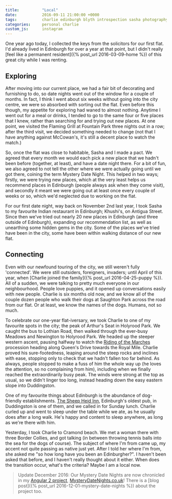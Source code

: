 ```yaml
---
title:          "Local"
date:           2016-09-11 21:00:00 +0000
tags:           charlie edinburgh blyth introspection sasha photography
categories:     personal charlie
custom_js:      instagram
---
```


One year ago today, I collected the keys from the solicitors for our first flat. I'd already lived in Edinburgh for over a year at that point, but I didn't really [feel like a permanent resident]({% post_url 2016-03-09-home %}) of this great city while I was renting.

<!-- Read More -->

## Exploring

After moving into our current place, we had a fair bit of decorating and furnishing to do, so date nights went out of the window for a couple of months. In fact, I think I went about six weeks without going into the city centre, we were so absorbed with sorting out the flat. Even before this though, my appetite for exploring had waned to almost nothing. Anytime I went out for a meal or drinks, I tended to go to the same four or five places that I knew, rather than searching for and trying out new places. At one point, we visited the Flaming Grill at Fountain Park three nights out in a row; after the third visit, we decided something needed to change (not that I have anything against McCowan's, it's still a decent place to watch the match.)

So, once the flat was close to habitable, Sasha and I made a pact. We agreed that every month we would each pick a new place that we hadn't been before (together, at least), and have a date night there. For a bit of fun, we also agreed to not tell the other where we were actually going until we got there, coining the term Mystery Date Night. This helped in two ways; firstly, we were trying new places, which at the very least helps us recommend places in Edinburgh (people always ask when they come visit), and secondly it meant we were going out at least once every couple of weeks or so, which we'd neglected due to working on the flat.

For our first date night, way back on November 2nd last year, I took Sasha to my favourite Indian restaurant in Edinburgh; Khushi's, on Antigua Street. Since then we've tried out nearly 20 new places in Edinburgh (and three outside of Edinburgh), expanding our recommendation list, as well as unearthing some hidden gems in the city. Some of the places we've tried have been in the city, some have been within walking distance of our new flat.

## Connecting

Even with our newfound touring of the city, we still weren't fully 'connected'. We were still outsiders, foreigners, invaders; until April of this year, when [Charlie joined the family]({% post_url 2016-04-25-puppy %}). All of a sudden, we were talking to pretty much everyone in our neighbourhood. People love puppies, and it opened up conversations easily with new people. Charlie is six months old now, and we know all of the couple dozen people who walk their dogs at Saughton Park across the road from our flat. Or at least, we know the names of the dogs. Humans, not so much.

To celebrate our one-year flat-iversary, we took Charlie to one of my favourite spots in the city; the peak of Arthur's Seat in Holyrood Park. We caught the bus to Lothian Road, then walked through the ever-busy Meadows and Newington to Holyrood Park. We headed up the steeper western ascent, pausing halfway to watch the [Riding of the Marches][riding-of-the-marches] procession heading along Queen's Drive towards the Royal Mile. Charlie proved his sure-footedness, leaping around the steep rocks and inclines with ease, stopping only to check that we hadn't fallen too far behind. As always, people stopped to make a fuss of him the whole way up (he loves the attention, so no complaining from him), including when we finally reached the extraordinarily busy peak. The winds were strong at the top as usual, so we didn't linger too long, instead heading down the easy eastern slope into Duddingston.

<div class="instagram-container">
    <blockquote class="instagram-media" data-instgrm-captioned data-instgrm-version="6">
        <a href="https://www.instagram.com/p/BKWTr2UgWX2/" target="_blank"></a>
    </blockquote>
</div>

One of my favourite things about Edinburgh is the abundance of dog-friendly establishments. [The Sheep Heid Inn][the-sheep-heid-inn], Edinburgh's oldest pub, in Duddingston is one of them, and we called in for Sunday lunch. Charlie curled up and went to sleep under the table while we ate, as he usually does after a long walk. He's happy and content to sleep anywhere, as long as we're there with him.

Yesterday, I took Charlie to Cramond beach. We met a woman there with three Border Collies, and got talking (in between throwing tennis balls into the sea for the dogs of course). The subject of where I'm from came up, my accent not quite passing as native just yet. After I told her where I'm from, she asked me "so how long have you been an Edinburgher?". I haven't been asked that before, and I haven't really thought about it either. When does the transition occur, what's the criteria? Maybe I am a local now.

> Update December 2016: Our Mystery Date Nights are now chronicled in my [Angular 2 project][mystery-date-nights-project-page], [MysteryDateNights.co.uk][mdn-link]! There is a [blog post]({% post_url 2016-12-01-mystery-date-nights %}) about the project too.

[mystery-date-nights-project-page]: http://projects.camerondoyle.co.uk/
[mdn-link]: http://mysterydatenights.co.uk/
[riding-of-the-marches]: http://www.edinburghridingthemarches.co.uk/
[the-sheep-heid-inn]: http://www.thesheepheidedinburgh.co.uk/